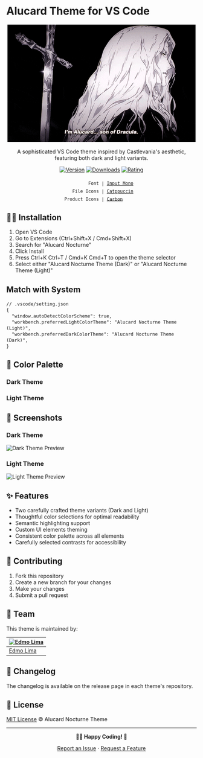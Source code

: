 # Alucard Theme for VS Code

<div align="center">

![Alucard Preview](./assets/alucard.gif)

A sophisticated VS Code theme inspired by Castlevania's aesthetic, featuring both dark and light variants.

[![Version](https://img.shields.io/visual-studio-marketplace/v/Edmo.alucard-nocturne)](https://marketplace.visualstudio.com/items?itemName=Edmo.alucard-nocturne)
[![Downloads](https://img.shields.io/visual-studio-marketplace/d/Edmo.alucard-nocturne)](https://marketplace.visualstudio.com/items?itemName=Edmo.alucard-nocturne)
[![Rating](https://img.shields.io/visual-studio-marketplace/r/Edmo.alucard-nocturne)](https://marketplace.visualstudio.com/items?itemName=Edmo.alucard-nocturne)

</div>
<p align="center">
<sub><samp>&nbsp;&nbsp;&nbsp;&nbsp;&nbsp;&nbsp;&nbsp;Font | <a href="https://input.djr.com/">Input Mono</a><br>
&nbsp;File Icons | <a href="https://marketplace.visualstudio.com/items?itemName=Catppuccin.catppuccin-vsc-icons">Catppuccin</a><br>
Product Icons | <a href="https://github.com/antfu/vscode-icons-carbon">Carbon</a>&nbsp;&nbsp;&nbsp;&nbsp;&nbsp;&nbsp;<br></sub>
</p>

## 🧛‍♂️ Installation

1. Open VS Code
2. Go to Extensions (Ctrl+Shift+X / Cmd+Shift+X)
3. Search for "Alucard Nocturne"
4. Click Install
5. Press Ctrl+K Ctrl+T / Cmd+K Cmd+T to open the theme selector
6. Select either "Alucard Nocturne Theme (Dark)" or "Alucard Nocturne Theme (Light)"

## Match with System

```jsonc
// .vscode/setting.json
{
  "window.autoDetectColorScheme": true,
  "workbench.preferredLightColorTheme": "Alucard Nocturne Theme (Light)",
  "workbench.preferredDarkColorTheme": "Alucard Nocturne Theme (Dark)",
}
```

## 🎨 Color Palette

### Dark Theme


### Light Theme

## 📸 Screenshots

### Dark Theme
![Dark Theme Preview](./assets/nocturne-preview.png)

### Light Theme
![Light Theme Preview](./assets/nocturne-light-preview.png)

## ✨ Features

- Two carefully crafted theme variants (Dark and Light)
- Thoughtful color selections for optimal readability
- Semantic highlighting support
- Custom UI elements theming
- Consistent color palette across all elements
- Carefully selected contrasts for accessibility

## 🤝 Contributing

1. Fork this repository
2. Create a new branch for your changes
3. Make your changes
4. Submit a pull request

## 👥 Team

This theme is maintained by:

| [![Edmo Lima](https://github.com/edmolima.png?size=100)](https://github.com/edmolima) |
| ------------------------------------------------------------------------------------- |
| [Edmo Lima](https://github.com/edmolima)                                              |

## 📝 Changelog

The changelog is available on the release page in each theme's repository.

## 📄 License

[MIT License](./LICENSE) © Alucard Nocturne Theme

---

<div align="center">

**🧛‍♂️ Happy Coding! 🦇**

[Report an Issue](https://github.com/edmolima/alucard/issues) · [Request a Feature](https://github.com/edmolima/alucard/issues)

</div>